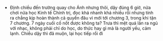 - Định chiều đến trường quay cho Ánh nhưng thôi, dậy đúng 6 giờ, nửa chơi nửa học Kinh tế Chính trị, đọc khá nhanh khá nhiều rồi nhưng tính ra chẳng kịp hoàn thành cả quyển đâu vì mới tới chương 3, trong khi tận 7 chương. 7 ngày cuối cố nốt được không ta? Trưa thì mệt quá lăn ra ngủ với nhạc, không phải chỉ do học, do thức hay gì mà là người yếu, cảm lạnh. Chiều dậy thì đã muộn, lại học tiếp rồi đi